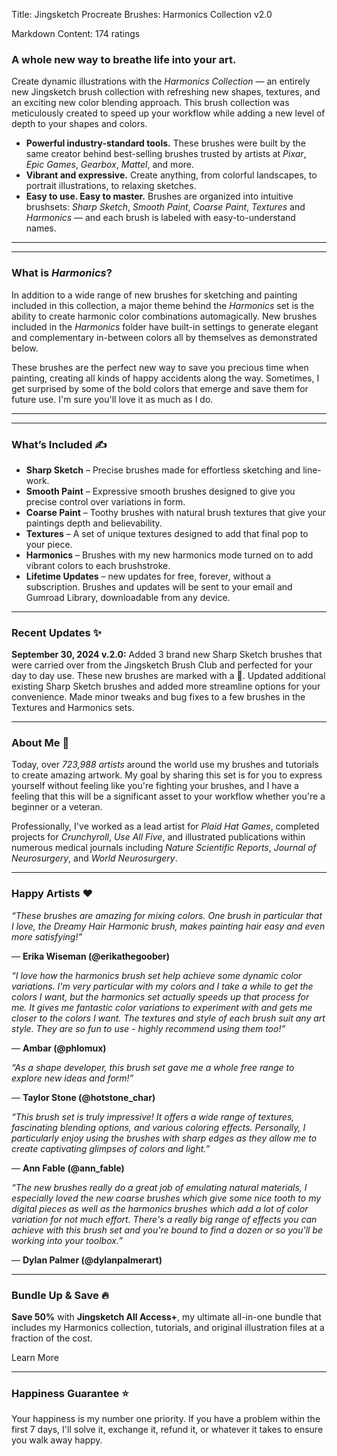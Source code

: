 Title: Jingsketch Procreate Brushes: Harmonics Collection v2.0

Markdown Content:
174 ratings

### **A whole new way to breathe life into your art.**

Create dynamic illustrations with the _Harmonics Collection_ — an entirely new Jingsketch brush collection with refreshing new shapes, textures, and an exciting new color blending approach. This brush collection was meticulously created to speed up your workflow while adding a new level of depth to your shapes and colors.

*   **Powerful industry-standard tools.** These brushes were built by the same creator behind best-selling brushes trusted by artists at _Pixar_, _Epic Games_, _Gearbox_, _Mattel_, and more.
*   **Vibrant and expressive.** Create anything, from colorful landscapes, to portrait illustrations, to relaxing sketches.
*   **Easy to use. Easy to master.** Brushes are organized into intuitive brushsets: _Sharp Sketch_, _Smooth Paint_, _Coarse Paint_, _Textures_ and _Harmonics_ — and each brush is labeled with easy-to-understand names.

* * *

* * *

### **What is _Harmonics_?**

In addition to a wide range of new brushes for sketching and painting included in this collection, a major theme behind the _Harmonics_ set is the ability to create harmonic color combinations automagically. New brushes included in the _Harmonics_ folder have built-in settings to generate elegant and complementary in-between colors all by themselves as demonstrated below.

These brushes are the perfect new way to save you precious time when painting, creating all kinds of happy accidents along the way. Sometimes, I get surprised by some of the bold colors that emerge and save them for future use. I'm sure you'll love it as much as I do.

* * *

* * *

### **What’s Included ✍️**

*   **Sharp Sketch** – Precise brushes made for effortless sketching and line-work.
*   **Smooth Paint** – Expressive smooth brushes designed to give you precise control over variations in form.
*   **Coarse Paint** – Toothy brushes with natural brush textures that give your paintings depth and believability.
*   **Textures** – A set of unique textures designed to add that final pop to your piece.
*   **Harmonics** – Brushes with my new harmonics mode turned on to add vibrant colors to each brushstroke.
*   **Lifetime Updates** – new updates for free, forever, without a subscription. Brushes and updates will be sent to your email and Gumroad Library, downloadable from any device.

* * *

### **Recent Updates ✨**

**September 30, 2024 v.2.0:** Added 3 brand new Sharp Sketch brushes that were carried over from the Jingsketch Brush Club and perfected for your day to day use. These new brushes are marked with a 🤍. Updated additional existing Sharp Sketch brushes and added more streamline options for your convenience. Made minor tweaks and bug fixes to a few brushes in the Textures and Harmonics sets.

* * *

### **About Me 🎨** 

Today, over _723,988 artists_ around the world use my brushes and tutorials to create amazing artwork. My goal by sharing this set is for you to express yourself without feeling like you're fighting your brushes, and I have a feeling that this will be a significant asset to your workflow whether you're a beginner or a veteran.

Professionally, I've worked as a lead artist for _Plaid Hat Games_, completed projects for _Crunchyroll_, _Use All Five_, and illustrated publications within numerous medical journals including _Nature Scientific Reports_, _Journal of Neurosurgery_, and _World Neurosurgery_.

* * *

### **Happy Artists ❤️**

_“These brushes are amazing for mixing colors. One brush in particular that I love, the Dreamy Hair Harmonic brush, makes painting hair easy and even more satisfying!”_

— **Erika Wiseman (@****erikathegoober****)**

_“I love how the harmonics brush set help achieve some dynamic color variations. I'm very particular with my colors and I take a while to get the colors I want, but the harmonics set actually speeds up that process for me. It gives me fantastic color variations to experiment with and gets me closer to the colors I want. The textures and style of each brush suit any art style. They are so fun to use - highly recommend using them too!”_

— **Ambar (@****phlomux****)**

_“As a shape developer, this brush set gave me a whole free range to explore new ideas and form!”_

— **Taylor Stone (@****hotstone\_char****)**

_“This brush set is truly impressive! It offers a wide range of textures, fascinating blending options, and various coloring effects. Personally, I particularly enjoy using the brushes with sharp edges as they allow me to create captivating glimpses of colors and light.”_

— **Ann Fable (@****ann\_fable****)**

_“The new brushes really do a great job of emulating natural materials, I especially loved the new coarse brushes which give some nice tooth to my digital pieces as well as the harmonics brushes which add a lot of color variation for not much effort. There's a really big range of effects you can achieve with this brush set and you're bound to find a dozen or so you'll be working into your toolbox.”_

— **Dylan Palmer (@****dylanpalmerart****)**

* * *

### **Bundle Up & Save 🔥**

**Save 50%** with **Jingsketch All Access+**, my ultimate all-in-one bundle that includes my Harmonics collection, tutorials, and original illustration files at a fraction of the cost.

Learn More

* * *

### **Happiness Guarantee ⭐️**

Your happiness is my number one priority. If you have a problem within the first 7 days, I'll solve it, exchange it, refund it, or whatever it takes to ensure you walk away happy.
